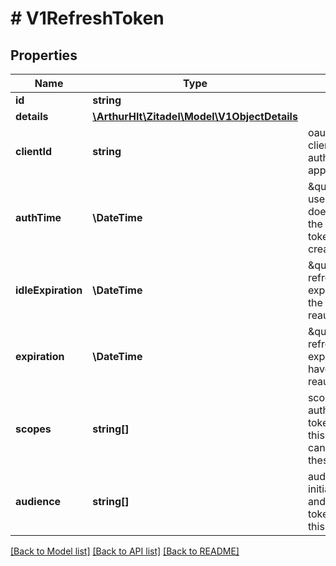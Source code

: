 # # V1RefreshToken

## Properties

Name | Type | Description | Notes
------------ | ------------- | ------------- | -------------
**id** | **string** |  | [optional]
**details** | [**\ArthurHlt\Zitadel\Model\V1ObjectDetails**](V1ObjectDetails.md) |  | [optional]
**clientId** | **string** | oauth2/oidc client_id of the authorized application | [optional]
**authTime** | **\DateTime** | \&quot;time when the user authenticated, does not have to be the same time the token was created\&quot; | [optional]
**idleExpiration** | **\DateTime** | \&quot;time the refresh token will expire if not used, the user will have to reauthenticate\&quot; | [optional]
**expiration** | **\DateTime** | \&quot;time the refresh token will expire, the user will have to reauthenticate\&quot; | [optional]
**scopes** | **string[]** | scopes of the initial auth request, access tokens created by this refresh token can have a subset of these scopes | [optional]
**audience** | **string[]** | audience of the initial auth request and of all access tokens created by this refresh token | [optional]

[[Back to Model list]](../../README.md#models) [[Back to API list]](../../README.md#endpoints) [[Back to README]](../../README.md)
